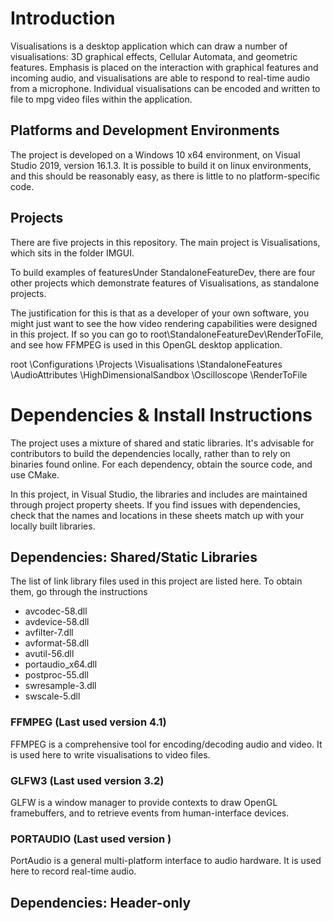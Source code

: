 # Introduction

Visualisations is a desktop application which can draw a number of visualisations: 3D graphical effects, Cellular Automata, and geometric features.
Emphasis is placed on the interaction with graphical features and incoming audio, and visualisations are able to respond to real-time audio
from a microphone. Individual visualisations can be encoded and written to file to mpg video files within the application.

## Platforms and Development Environments

The project is developed on a Windows 10 x64 environment, on Visual Studio 2019, version 16.1.3.
It is possible to build it on linux environments, and this should be reasonably easy,
as there is little to no platform-specific code.

## Projects

There are five projects in this repository.
The main project is Visualisations, which sits in the folder IMGUI.

To build examples of featuresUnder StandaloneFeatureDev, there are four other projects which demonstrate
features of Visualisations, as standalone projects.

The justification for this is that as a developer of your own software, you might just want to see the how video rendering
capabilities were designed in this project. If so you can go to root\StandaloneFeatureDev\RenderToFile, 
and see how FFMPEG is used in this OpenGL desktop application.

root
	\Configurations
	\Projects
		\Visualisations
		\StandaloneFeatures
			\AudioAttributes
			\HighDimensionalSandbox
			\Oscilloscope
			\RenderToFile

# Dependencies & Install Instructions

The project uses a mixture of shared and static libraries. It's advisable for contributors to build the dependencies locally,
rather than to rely on binaries found online.
For each dependency, obtain the source code, and use CMake.

In this project, in Visual Studio, the libraries and includes are maintained through project property sheets.
If you find issues with dependencies, check that the names and locations in these sheets match up with your
locally built libraries.

## Dependencies: Shared/Static Libraries

The list of link library files used in this project are listed here. To obtain them, go through the instructions 

- avcodec-58.dll
- avdevice-58.dll
- avfilter-7.dll
- avformat-58.dll
- avutil-56.dll
- portaudio_x64.dll
- postproc-55.dll
- swresample-3.dll
- swscale-5.dll

### FFMPEG (Last used version 4.1)

FFMPEG is a comprehensive tool for encoding/decoding audio and video. It is used here to write visualisations to video files.



### GLFW3 (Last used version 3.2)

GLFW is a window manager to provide contexts to draw OpenGL framebuffers, and to retrieve events from human-interface devices.

### PORTAUDIO (Last used version )

PortAudio is a general multi-platform interface to audio hardware. It is used here to record real-time audio.

## Dependencies: Header-only

